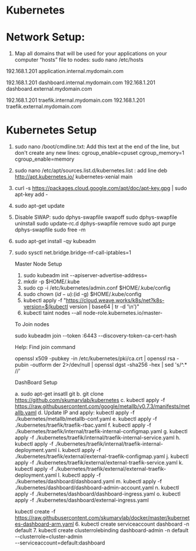 # Kubernetes

# Network Setup:

1. Map all domains that will be used for your applications on your computer “hosts” file to nodes: sudo nano /etc/hosts

192.168.1.201 application.internal.mydomain.com

192.168.1.201 dashboard.internal.mydomain.com
192.168.1.201 dashboard.external.mydomain.com

192.168.1.201 traefik.internal.mydomain.com
192.168.1.201 traefik.external.mydomain.com


# Kubernetes Setup
1. sudo nano /boot/cmdline.txt: Add this text at the end of the line, but don't create any new lines:
	cgroup_enable=cpuset cgroup_memory=1 cgroup_enable=memory
2. sudo nano /etc/apt/sources.list.d/kubernetes.list : add line
	deb http://apt.kubernetes.io/ kubernetes-xenial main
3. curl -s https://packages.cloud.google.com/apt/doc/apt-key.gpg | sudo apt-key add -
4. sudo apt-get update
5. Disable SWAP: 
	sudo dphys-swapfile swapoff
	sudo dphys-swapfile uninstall
	sudo update-rc.d dphys-swapfile remove
	sudo apt purge dphys-swapfile
	sudo free -m
6. sudo apt-get install -qy kubeadm
7. sudo sysctl net.bridge.bridge-nf-call-iptables=1 

	Master Node Setup

	1. sudo kubeadm init --apiserver-advertise-address=<IPAddress>
	2. mkdir -p $HOME/.kube 
	3. sudo cp -i /etc/kubernetes/admin.conf $HOME/.kube/config 
	4. sudo chown $(id -u):$(id -g) $HOME/.kube/config
	5. kubectl apply -f "https://cloud.weave.works/k8s/net?k8s-version=$(kubectl version | base64 | tr -d '\n')"
	6. kubectl taint nodes --all node-role.kubernetes.io/master-
	
	To Join nodes
	
	sudo kubeadm join --token <token> <IPAddress>:6443 --discovery-token-ca-cert-hash <Hash>
	
	Help: Find join command
	
	openssl x509 -pubkey -in /etc/kubernetes/pki/ca.crt | openssl rsa -pubin -outform der 2>/dev/null | openssl dgst -sha256 -hex | sed 's/^.* //' 

	DashBoard Setup

	a. sudo apt-get insatll git
	b. git clone https://github.com/skumarvlab/kubernetes
	c. kubectl apply -f https://raw.githubusercontent.com/google/metallb/v0.7.3/manifests/metallb.yaml
	d. Update IP and apply: kubectl apply -f ./kubernetes/metallb/metallb-conf.yaml
	e. kubectl apply -f ./kubernetes/traefik/traefik-rbac.yaml
	f. kubectl apply -f ./kubernetes/traefik/internal/traefik-internal-configmap.yaml
	g. kubectl apply -f ./kubernetes/traefik/internal/traefik-internal-service.yaml
	h. kubectl apply -f ./kubernetes/traefik/internal/traefik-internal-deployment.yaml
	i. kubectl apply -f ./kubernetes/traefik/external/external-traefik-configmap.yaml
	j. kubectl apply -f ./kubernetes/traefik/external/external-traefik-service.yaml
	k. kubectl apply -f ./kubernetes/traefik/external/external-traefik-deployment.yaml
	l. kubectl apply -f ./kubernetes/dashboard/dashboard.yaml
	m. kubectl apply -f ./kubernetes/dashboard/dashboard-admin-account.yaml
	n. kubectl apply -f ./kubernetes/dashboard/dashboard-ingress.yaml
	o. kubectl apply -f ./kubernetes/dashboard/external-ingress.yaml

    kubectl create -f https://raw.githubusercontent.com/skumarvlab/docker/master/kubernetes-dashboard-arm.yaml
	6. kubectl create serviceaccount dashboard -n default
	7. kubectl create clusterrolebinding dashboard-admin -n default \
  --clusterrole=cluster-admin \
  --serviceaccount=default:dashboard
